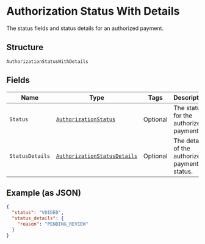 
# Authorization Status With Details

The status fields and status details for an authorized payment.

## Structure

`AuthorizationStatusWithDetails`

## Fields

| Name | Type | Tags | Description | Getter | Setter |
|  --- | --- | --- | --- | --- | --- |
| `Status` | [`AuthorizationStatus`](../../doc/models/authorization-status.md) | Optional | The status for the authorized payment. | AuthorizationStatus getStatus() | setStatus(AuthorizationStatus status) |
| `StatusDetails` | [`AuthorizationStatusDetails`](../../doc/models/authorization-status-details.md) | Optional | The details of the authorized payment status. | AuthorizationStatusDetails getStatusDetails() | setStatusDetails(AuthorizationStatusDetails statusDetails) |

## Example (as JSON)

```json
{
  "status": "VOIDED",
  "status_details": {
    "reason": "PENDING_REVIEW"
  }
}
```

